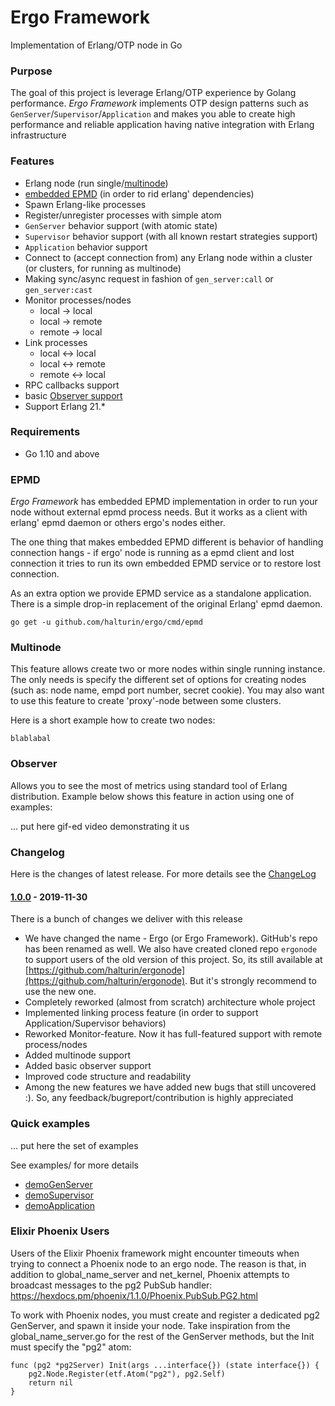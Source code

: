 # Ergo Framework #

Implementation of Erlang/OTP node in Go

### Purpose ###

The goal of this project is leverage Erlang/OTP experience by Golang performance. *Ergo Framework* implements OTP design patterns such as `GenServer`/`Supervisor`/`Application` and makes you able to create high performance and reliable application having native integration with Erlang infrastructure

### Features ###

 * Erlang node (run single/[multinode](#multinode))
 * [embedded EPMD](#epmd) (in order to rid erlang' dependencies)
 * Spawn Erlang-like processes
 * Register/unregister processes with simple atom
 * `GenServer` behavior support (with atomic state)
 * `Supervisor` behavior support (with all known restart strategies support)
 * `Application` behavior support
 * Connect to (accept connection from) any Erlang node within a cluster (or clusters, for running as multinode)
 * Making sync/async request in fashion of `gen_server:call` or `gen_server:cast`
 * Monitor processes/nodes
    - local -> local
    - local -> remote
    - remote -> local
 * Link processes
    - local <-> local
    - local <-> remote
    - remote <-> local
 * RPC callbacks support
 * basic [Observer support](#observer)
 * Support Erlang 21.*

### Requirements ###

 * Go 1.10 and above

### EPMD ###

*Ergo Framework* has embedded EPMD implementation in order to run your node without external epmd process needs. But it works as a client with erlang' epmd daemon or others ergo's nodes either.

The one thing that makes embedded EPMD different is behavior of handling connection hangs - if ergo' node is running as a epmd client and lost connection it tries to run its own embedded EPMD service or to restore lost connection.

As an extra option we provide EPMD service as a standalone application. There is a simple drop-in replacement of the original Erlang' epmd daemon.

`go get -u github.com/halturin/ergo/cmd/epmd`

### Multinode ###

 This feature allows create two or more nodes within single running instance. The only needs is specify the different set of options for creating nodes (such as: node name, empd port number, secret cookie). You may also want to use this feature to create 'proxy'-node between some clusters. 
 
 Here is a short example how to create two nodes:
 
 ```golang
blablabal
 ```

### Observer ###

 Allows you to see the most of metrics using standard tool of Erlang distribution. Example below shows this feature in action using one of examples:

 ... put here gif-ed video demonstrating it us

### Changelog ###

Here is the changes of latest release. For more details see the [ChangeLog](ChangeLog)

#### [1.0.0](https://github.com/halturin/ergo/releases/tag/1.0.0) - 2019-11-30 ####
 There is a bunch of changes we deliver with this release
 * We have changed the name - Ergo (or Ergo Framework). GitHub's repo has been renamed as well. We also have created cloned repo `ergonode` to support users of the old version of this project. So, its still available at [https://github.com/halturin/ergonode](https://github.com/halturin/ergonode). But it's strongly recommend to use the new one.
 * Completely reworked (almost from scratch) architecture whole project
 * Implemented linking process feature (in order to support Application/Supervisor behaviors)
 * Reworked Monitor-feature. Now it has full-featured support with remote process/nodes
 * Added multinode support
 * Added basic observer support
 * Improved code structure and readability
 * Among the new features we have added new bugs that still uncovered :). So, any feedback/bugreport/contribution is highly appreciated

 ### Quick examples ###

  ... put here the set of examples


See examples/ for more details

  * [demoGenServer](examples/genserver)
  * [demoSupervisor](examples/supervisor)
  * [demoApplication](examples/application)

### Elixir Phoenix Users ###

Users of the Elixir Phoenix framework might encounter timeouts when trying to connect a Phoenix node
to an ergo node. The reason is that, in addition to global_name_server and net_kernel,
Phoenix attempts to broadcast messages to the pg2 PubSub handler:
https://hexdocs.pm/phoenix/1.1.0/Phoenix.PubSub.PG2.html

To work with Phoenix nodes, you must create and register a dedicated pg2 GenServer, and
spawn it inside your node. Take inspiration from the global_name_server.go for the rest of
the GenServer methods, but the Init must specify the "pg2" atom:

```golang
func (pg2 *pg2Server) Init(args ...interface{}) (state interface{}) {
    pg2.Node.Register(etf.Atom("pg2"), pg2.Self)
    return nil
}

